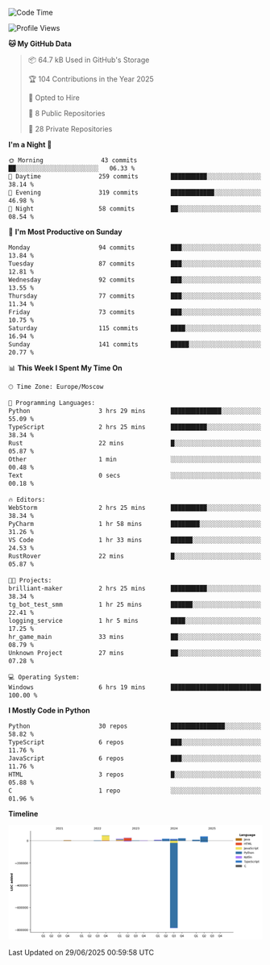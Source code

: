 <!--START_SECTION:waka-->
![Code Time](http://img.shields.io/badge/Code%20Time-703%20hrs%2014%20mins-blue)

![Profile Views](http://img.shields.io/badge/Profile%20Views-3-blue)

**🐱 My GitHub Data** 

> 📦 64.7 kB Used in GitHub's Storage 
 > 
> 🏆 104 Contributions in the Year 2025
 > 
> 💼 Opted to Hire
 > 
> 📜 8 Public Repositories 
 > 
> 🔑 28 Private Repositories 
 > 
**I'm a Night 🦉** 

```text
🌞 Morning                43 commits          ██░░░░░░░░░░░░░░░░░░░░░░░   06.33 % 
🌆 Daytime                259 commits         ██████████░░░░░░░░░░░░░░░   38.14 % 
🌃 Evening                319 commits         ████████████░░░░░░░░░░░░░   46.98 % 
🌙 Night                  58 commits          ██░░░░░░░░░░░░░░░░░░░░░░░   08.54 % 
```
📅 **I'm Most Productive on Sunday** 

```text
Monday                   94 commits          ███░░░░░░░░░░░░░░░░░░░░░░   13.84 % 
Tuesday                  87 commits          ███░░░░░░░░░░░░░░░░░░░░░░   12.81 % 
Wednesday                92 commits          ███░░░░░░░░░░░░░░░░░░░░░░   13.55 % 
Thursday                 77 commits          ███░░░░░░░░░░░░░░░░░░░░░░   11.34 % 
Friday                   73 commits          ███░░░░░░░░░░░░░░░░░░░░░░   10.75 % 
Saturday                 115 commits         ████░░░░░░░░░░░░░░░░░░░░░   16.94 % 
Sunday                   141 commits         █████░░░░░░░░░░░░░░░░░░░░   20.77 % 
```


📊 **This Week I Spent My Time On** 

```text
🕑︎ Time Zone: Europe/Moscow

💬 Programming Languages: 
Python                   3 hrs 29 mins       ██████████████░░░░░░░░░░░   55.09 % 
TypeScript               2 hrs 25 mins       ██████████░░░░░░░░░░░░░░░   38.34 % 
Rust                     22 mins             █░░░░░░░░░░░░░░░░░░░░░░░░   05.87 % 
Other                    1 min               ░░░░░░░░░░░░░░░░░░░░░░░░░   00.48 % 
Text                     0 secs              ░░░░░░░░░░░░░░░░░░░░░░░░░   00.18 % 

🔥 Editors: 
WebStorm                 2 hrs 25 mins       ██████████░░░░░░░░░░░░░░░   38.34 % 
PyCharm                  1 hr 58 mins        ████████░░░░░░░░░░░░░░░░░   31.26 % 
VS Code                  1 hr 33 mins        ██████░░░░░░░░░░░░░░░░░░░   24.53 % 
RustRover                22 mins             █░░░░░░░░░░░░░░░░░░░░░░░░   05.87 % 

🐱‍💻 Projects: 
brilliant-maker          2 hrs 25 mins       ██████████░░░░░░░░░░░░░░░   38.34 % 
tg_bot_test_smm          1 hr 25 mins        ██████░░░░░░░░░░░░░░░░░░░   22.41 % 
logging_service          1 hr 5 mins         ████░░░░░░░░░░░░░░░░░░░░░   17.25 % 
hr_game_main             33 mins             ██░░░░░░░░░░░░░░░░░░░░░░░   08.79 % 
Unknown Project          27 mins             ██░░░░░░░░░░░░░░░░░░░░░░░   07.28 % 

💻 Operating System: 
Windows                  6 hrs 19 mins       █████████████████████████   100.00 % 
```

**I Mostly Code in Python** 

```text
Python                   30 repos            ███████████████░░░░░░░░░░   58.82 % 
TypeScript               6 repos             ███░░░░░░░░░░░░░░░░░░░░░░   11.76 % 
JavaScript               6 repos             ███░░░░░░░░░░░░░░░░░░░░░░   11.76 % 
HTML                     3 repos             █░░░░░░░░░░░░░░░░░░░░░░░░   05.88 % 
C                        1 repo              ░░░░░░░░░░░░░░░░░░░░░░░░░   01.96 % 
```



**Timeline**

![Lines of Code chart](https://raw.githubusercontent.com/adlemx/adlemx/main/assets/bar_graph.png)


 Last Updated on 29/06/2025 00:59:58 UTC
<!--END_SECTION:waka-->
